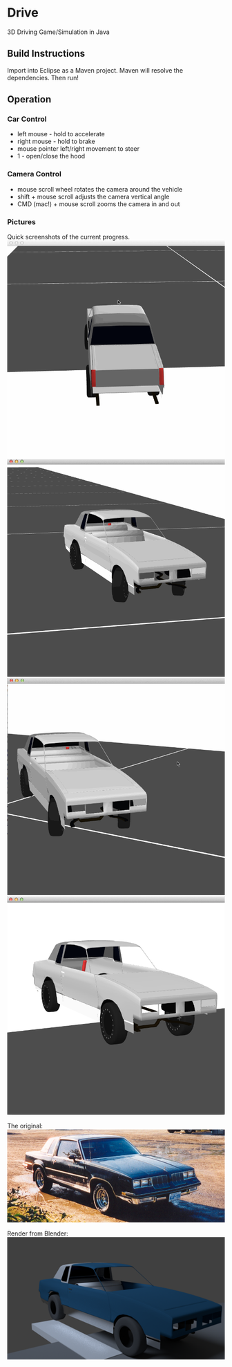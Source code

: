 # Drive
3D Driving Game/Simulation in Java
## Build Instructions
Import into Eclipse as a Maven project.  Maven will resolve the dependencies.  Then run!
## Operation
### Car Control
* left mouse - hold to accelerate
* right mouse - hold to brake
* mouse pointer left/right movement to steer
* 1 - open/close the hood

### Camera Control
* mouse scroll wheel rotates the camera around the vehicle
* shift + mouse scroll adjusts the camera vertical angle
* CMD (mac!) + mouse scroll zooms the camera in and out

### Pictures
Quick screenshots of the current progress.
![Alt text](/documentation/img/CutlassRotate.gif)
![Alt text](/documentation/img/CutlassWheels.gif)
![Alt text](/documentation/img/CutlassDrive.gif)
![Alt text](/documentation/img/pic2.png)

The original:
![Alt text](/documentation/img/original.png)

Render from Blender:
![Alt text](/documentation/img/render.png)
